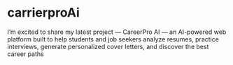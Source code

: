 # carrierproAi
I’m excited to share my latest project — CareerPro AI — an AI-powered web platform built to help students and job seekers analyze resumes, practice interviews, generate personalized cover letters, and discover the best career paths
